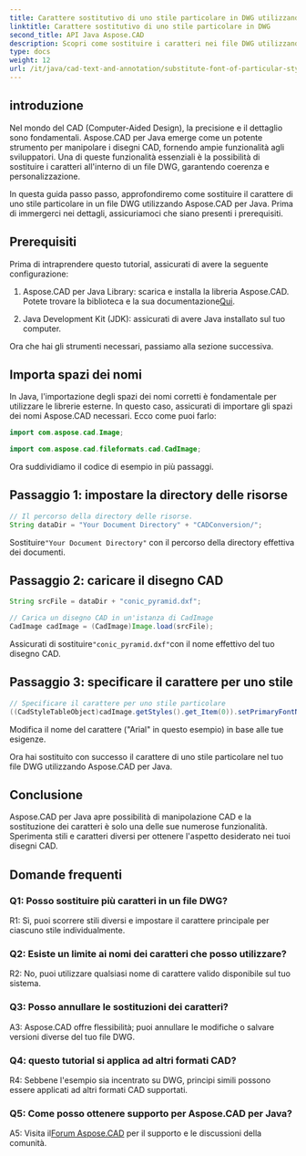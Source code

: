 ```yaml
---
title: Carattere sostitutivo di uno stile particolare in DWG utilizzando Aspose.CAD per Java
linktitle: Carattere sostitutivo di uno stile particolare in DWG
second_title: API Java Aspose.CAD
description: Scopri come sostituire i caratteri nei file DWG utilizzando Aspose.CAD per Java. Guida passo passo per personalizzare gli stili con precisione.
type: docs
weight: 12
url: /it/java/cad-text-and-annotation/substitute-font-of-particular-style-in-dwg/
---
```

## introduzione

Nel mondo del CAD (Computer-Aided Design), la precisione e il dettaglio sono fondamentali. Aspose.CAD per Java emerge come un potente strumento per manipolare i disegni CAD, fornendo ampie funzionalità agli sviluppatori. Una di queste funzionalità essenziali è la possibilità di sostituire i caratteri all'interno di un file DWG, garantendo coerenza e personalizzazione.

In questa guida passo passo, approfondiremo come sostituire il carattere di uno stile particolare in un file DWG utilizzando Aspose.CAD per Java. Prima di immergerci nei dettagli, assicuriamoci che siano presenti i prerequisiti.

## Prerequisiti

Prima di intraprendere questo tutorial, assicurati di avere la seguente configurazione:

1.  Aspose.CAD per Java Library: scarica e installa la libreria Aspose.CAD. Potete trovare la biblioteca e la sua documentazione[Qui](https://releases.aspose.com/cad/java/).

2. Java Development Kit (JDK): assicurati di avere Java installato sul tuo computer.

Ora che hai gli strumenti necessari, passiamo alla sezione successiva.

## Importa spazi dei nomi

In Java, l'importazione degli spazi dei nomi corretti è fondamentale per utilizzare le librerie esterne. In questo caso, assicurati di importare gli spazi dei nomi Aspose.CAD necessari. Ecco come puoi farlo:

```java
import com.aspose.cad.Image;

import com.aspose.cad.fileformats.cad.CadImage;

```

Ora suddividiamo il codice di esempio in più passaggi.

## Passaggio 1: impostare la directory delle risorse

```java
// Il percorso della directory delle risorse.
String dataDir = "Your Document Directory" + "CADConversion/";
```

 Sostituire`"Your Document Directory"` con il percorso della directory effettiva dei documenti.

## Passaggio 2: caricare il disegno CAD

```java
String srcFile = dataDir + "conic_pyramid.dxf";

// Carica un disegno CAD in un'istanza di CadImage
CadImage cadImage = (CadImage)Image.load(srcFile);
```

 Assicurati di sostituire`"conic_pyramid.dxf"`con il nome effettivo del tuo disegno CAD.

## Passaggio 3: specificare il carattere per uno stile

```java
// Specificare il carattere per uno stile particolare
((CadStyleTableObject)cadImage.getStyles().get_Item(0)).setPrimaryFontName("Arial");
```

Modifica il nome del carattere ("Arial" in questo esempio) in base alle tue esigenze.

Ora hai sostituito con successo il carattere di uno stile particolare nel tuo file DWG utilizzando Aspose.CAD per Java.

## Conclusione

Aspose.CAD per Java apre possibilità di manipolazione CAD e la sostituzione dei caratteri è solo una delle sue numerose funzionalità. Sperimenta stili e caratteri diversi per ottenere l'aspetto desiderato nei tuoi disegni CAD.

## Domande frequenti

### Q1: Posso sostituire più caratteri in un file DWG?

R1: Sì, puoi scorrere stili diversi e impostare il carattere principale per ciascuno stile individualmente.

### Q2: Esiste un limite ai nomi dei caratteri che posso utilizzare?

R2: No, puoi utilizzare qualsiasi nome di carattere valido disponibile sul tuo sistema.

### Q3: Posso annullare le sostituzioni dei caratteri?

A3: Aspose.CAD offre flessibilità; puoi annullare le modifiche o salvare versioni diverse del tuo file DWG.

### Q4: questo tutorial si applica ad altri formati CAD?

R4: Sebbene l'esempio sia incentrato su DWG, principi simili possono essere applicati ad altri formati CAD supportati.

### Q5: Come posso ottenere supporto per Aspose.CAD per Java?

A5: Visita il[Forum Aspose.CAD](https://forum.aspose.com/c/cad/19) per il supporto e le discussioni della comunità.